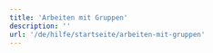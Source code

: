 ```yaml
---
title: 'Arbeiten mit Gruppen'
description: ''
url: '/de/hilfe/startseite/arbeiten-mit-gruppen'
---
```

